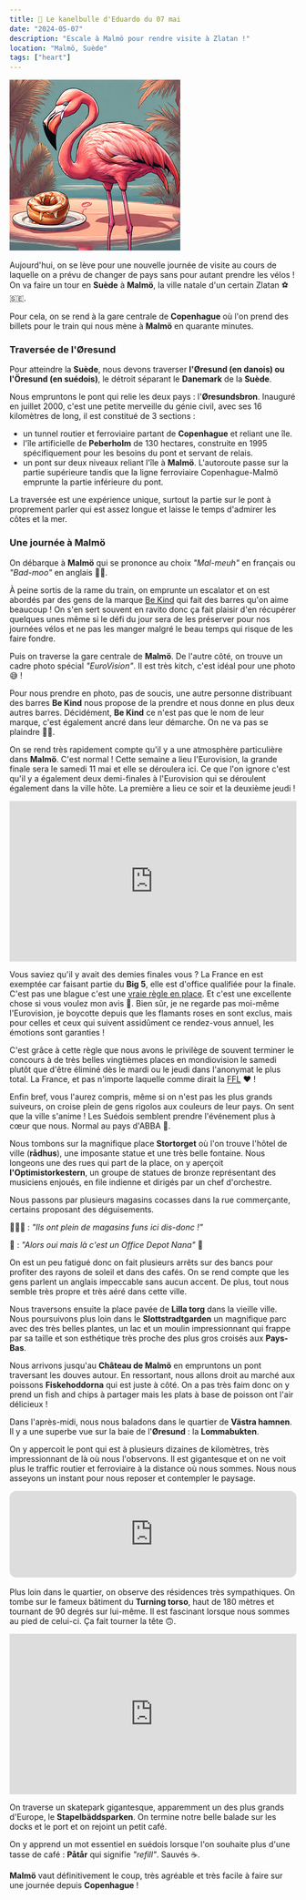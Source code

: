 ```yaml
---
title: 🥮 Le kanelbulle d'Eduardo du 07 mai
date: "2024-05-07"
description: "Escale à Malmö pour rendre visite à Zlatan !"
location: "Malmö, Suède"
tags: ["heart"]
---
```



![Kanelbullar d'Eduardo](../kanelbullar_eduardo.png)

Aujourd'hui, on se lève pour une nouvelle journée de visite au cours de laquelle on a prévu de changer de pays sans pour autant prendre les vélos ! On va faire un tour en **Suède** à **Malmö**, la ville natale d'un certain Zlatan ⚽🇸🇪.

Pour cela, on se rend à la gare centrale de **Copenhague** où l'on prend des billets pour le train qui nous mène à **Malmö** en quarante minutes.

### Traversée de l'Øresund
Pour atteindre la **Suède**, nous devons traverser **l'Øresund (en danois) ou l'Öresund (en suédois)**, le détroit séparant le **Danemark** de la **Suède**.

Nous empruntons le pont qui relie les deux pays : l'**Øresundsbron**. Inauguré en juillet 2000, c'est une petite merveille du génie civil, avec ses 16 kilomètres de long, il est constitué de 3 sections :
- un tunnel routier et ferroviaire partant de **Copenhague** et reliant une île.
- l'île artificielle de **Peberholm** de 130 hectares, construite en 1995 spécifiquement pour les besoins du pont et servant de relais.
- un pont sur deux niveaux reliant l'île à **Malmö**. L'autoroute passe sur la partie supérieure tandis que la ligne ferroviaire Copenhague-Malmö emprunte la partie inférieure du pont.

La traversée est une expérience unique, surtout la partie sur le pont à proprement parler qui est assez longue et laisse le temps d'admirer les côtes et la mer.

### Une journée à Malmö 
On débarque à **Malmö** qui se prononce au choix *"Mal-meuh"* en français ou *"Bad-moo"* en anglais 🐄😬.

À peine sortis de la rame du train, on emprunte un escalator et on est abordés par des gens de la marque [Be Kind](https://fr.bekindsnacks.com/fr-fr/about) qui fait des barres qu'on aime beaucoup ! On s'en sert souvent en ravito donc ça fait plaisir d'en récupérer quelques unes même si le défi du jour sera de les préserver pour nos journées vélos et ne pas les manger malgré le beau temps qui risque de les faire fondre.

Puis on traverse la gare centrale de **Malmö**. De l'autre côté, on trouve un cadre photo spécial *"EuroVision"*. Il est très kitch, c'est idéal pour une photo 😅 !

Pour nous prendre en photo, pas de soucis, une autre personne distribuant des barres **Be Kind** nous propose de la prendre et nous donne en plus deux autres barres. Décidément, **Be Kind** ce n'est pas que le nom de leur marque, c'est également ancré dans leur démarche. On ne va pas se plaindre 🍫🍫.

On se rend très rapidement compte qu'il y a une atmosphère particulière dans **Malmö**. C'est normal ! Cette semaine a lieu l'Eurovision, la grande finale sera le samedi 11 mai et elle se déroulera ici. Ce que l'on ignore c'est qu'il y a également deux demi-finales à l'Eurovision qui se déroulent également dans la ville hôte. La première a lieu ce soir et la deuxième jeudi ! 

<div style="width: 100%; height: 0; position: relative; padding-bottom: 56%;"><iframe src="https://giphy.com/embed/7vAwVEdJS5cKxediyK" style="top: 0; left: 0; width: 100%; height: 100%; position: absolute; border: 0;" allowfullscreen scrolling="no" allow="encrypted-media;" class="giphy-embed"></iframe></div>

Vous saviez qu'il y avait des demies finales vous ? La France en est exemptée car faisant partie du **Big 5**, elle est d'office qualifiée pour la finale. C'est pas une blague c'est une [vraie règle en place](https://eurosong-contest.fandom.com/wiki/Big_Five). Et c'est une excellente chose si vous voulez mon avis 🦩. Bien sûr, je ne regarde pas moi-même l'Eurovision, je boycotte depuis que les flamants roses en sont exclus, mais pour celles et ceux qui suivent assidûment ce rendez-vous annuel, les émotions sont garanties !

C'est grâce à cette règle que nous avons le privilège de souvent terminer le concours à de très belles vingtièmes places en mondiovision le samedi plutôt que d'être éliminé dès le mardi ou le jeudi dans l'anonymat le plus total. La France, et pas n'importe laquelle comme dirait la [FFL](https://fflose.com/) ❤️ !

Enfin bref, vous l'aurez compris, même si on n'est pas les plus grands suiveurs, on croise plein de gens rigolos aux couleurs de leur pays. On sent que la ville s'anime ! Les Suédois semblent prendre l'événement plus à cœur que nous. Normal au pays d'ABBA 🥰.


Nous tombons sur la magnifique place **Stortorget** où l'on trouve l'hôtel de ville (**rådhus**), une imposante statue et une très belle fontaine. Nous longeons une des rues qui part de la place, on y aperçoit **l'Optimistorkestern**, un groupe de statues de bronze représentant des musiciens enjoués, en file indienne et dirigés par un chef d'orchestre.

Nous passons par plusieurs magasins cocasses dans la rue commerçante, certains proposant des déguisements. 

🧍🏼‍♀️ : *"Ils ont plein de magasins funs ici dis-donc !"*

🦩 : *"Alors oui mais là c'est un Office Depot Nana"* 🤔

On est un peu fatigué donc on fait plusieurs arrêts sur des bancs pour profiter des rayons de soleil et dans des cafés. On se rend compte que les gens parlent un anglais impeccable sans aucun accent. De plus, tout nous semble très propre et très aéré dans cette ville.

Nous traversons ensuite la place pavée de **Lilla torg** dans la vieille ville. Nous poursuivons plus loin dans le **Slottstradtgarden** un magnifique parc avec des très belles plantes, un lac et un moulin impressionnant qui frappe par sa taille et son esthétique très proche des plus gros croisés aux **Pays-Bas**.

Nous arrivons jusqu'au **Château de Malmö** en empruntons un pont traversant les douves autour. En ressortant, nous allons droit au marché aux poissons **Fiskehoddorna** qui est juste à côté. On a pas très faim donc on y prend un fish and chips à partager mais les plats à base de poisson ont l'air délicieux !

Dans l'après-midi, nous nous baladons dans le quartier de **Västra hamnen**. Il y a une superbe vue sur la baie de l'**Øresund** : la **Lommabukten**.

On y appercoit le pont qui est à plusieurs dizaines de kilomètres, très impressionnant de là où nous l'observons. Il est gigantesque et on ne voit plus le traffic routier et ferroviaire à la distance où nous sommes. Nous nous asseyons un instant pour nous reposer et contempler le paysage.

<iframe style="border-radius:12px" src="https://open.spotify.com/embed/track/3zBhihYUHBmGd2bcQIobrF?utm_source=generator" width="100%" height="152" frameBorder="0" allow="autoplay; clipboard-write; encrypted-media; picture-in-picture" loading="lazy"></iframe>

Plus loin dans le quartier, on observe des résidences très sympathiques. On tombe sur le fameux bâtiment du **Turning torso**, haut de 180 mètres et tournant de 90 degrés sur lui-même. Il est fascinant lorsque nous sommes au pied de celui-ci. Ça fait tourner la tête 🙃.

<div style="width: 100%; height: 0; position: relative; padding-bottom: 56%;"><iframe src="https://giphy.com/embed/i3rCyqp04zW6Y" style="top: 0; left: 0; width: 100%; height: 100%; position: absolute; border: 0;" allowfullscreen scrolling="no" allow="encrypted-media;" class="giphy-embed"></iframe></div>

On traverse un skatepark gigantesque, apparemment un des plus grands d'Europe, le **Stapelbäddsparken**. On termine notre belle balade sur les docks et le port et on rejoint un petit café.

On y apprend un mot essentiel en suédois lorsque l'on souhaite plus d'une tasse de café : **Påtår** qui signifie *"refill"*. Sauvés ☕.

**Malmö** vaut définitivement le coup, très agréable et très facile à faire sur une journée depuis **Copenhague** ! 